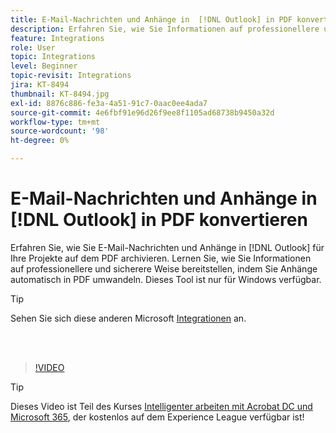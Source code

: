 ```yaml
---
title: E-Mail-Nachrichten und Anhänge in  [!DNL Outlook] in PDF konvertieren
description: Erfahren Sie, wie Sie Informationen auf professionellere und sicherere Weise innerhalb von  [!DNL Outlook] bereitstellen können.
feature: Integrations
role: User
topic: Integrations
level: Beginner
topic-revisit: Integrations
jira: KT-8494
thumbnail: KT-8494.jpg
exl-id: 8876c886-fe3a-4a51-91c7-0aac0ee4ada7
source-git-commit: 4e6fbf91e96d26f9ee8f1105ad68738b9450a32d
workflow-type: tm+mt
source-wordcount: '98'
ht-degree: 0%

---
```


# E-Mail-Nachrichten und Anhänge in [!DNL Outlook] in PDF konvertieren

Erfahren Sie, wie Sie E-Mail-Nachrichten und Anhänge in [!DNL Outlook] für Ihre Projekte auf dem PDF archivieren. Lernen Sie, wie Sie Informationen auf professionellere und sicherere Weise bereitstellen, indem Sie Anhänge automatisch in PDF umwandeln. Dieses Tool ist nur für Windows verfügbar.

>[!TIP]
>
>Sehen Sie sich diese anderen Microsoft [Integrationen](../integrate/integrate-overview.md#microsoft) an.

<br> 

>[!VIDEO](https://video.tv.adobe.com/v/336859?quality=12&learn=on&hidetitle=true)

>[!TIP]
>
>Dieses Video ist Teil des Kurses [Intelligenter arbeiten mit Acrobat DC und Microsoft 365](https://experienceleague.adobe.com/?recommended=Acrobat-U-1-2021.microsoft365), der kostenlos auf dem Experience League verfügbar ist!
